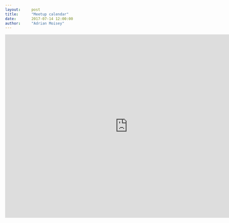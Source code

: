 ```yaml
---
layout:     post
title:      "Meetup calendar"
date:       2017-07-14 12:00:00
author:     "Adrian Moisey"
---
```


<iframe src="https://calendar.google.com/calendar/embed?height=600&amp;wkst=1&amp;bgcolor=%23FFFFFF&amp;src=calendar%40changeover.za.net&amp;color=%231B887A&amp;src=98k5tvhm2tnre0hb27vn006apfvkh1kl%40import.calendar.google.com&amp;color=%235229A3&amp;src=3olqq4a6ha3o1qua6a2m60qt869elf0h%40import.calendar.google.com&amp;color=%238D6F47&amp;src=kvbuo63jfhelpepvs560mk8kc4ahkjnr%40import.calendar.google.com&amp;color=%235F6B02&amp;src=r8vsqfvkp2bdf8g90ds2cjmd947l30t9%40import.calendar.google.com&amp;color=%23B1440E&amp;src=1aa4o9htmtoaqqk9acpvu4t42fkr32fr%40import.calendar.google.com&amp;color=%2342104A&amp;ctz=Africa%2FJohannesburg" style="border-width:0" width="800" height="600" frameborder="0" scrolling="no"></iframe>
